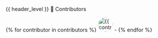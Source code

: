 {{ header_level }} 👥 Contributors

<div>
{% for contributor in contributors %}
  <a href="{{ contributor.html_url }}"><img src="{{ contributor.avatar_url }}" width="40" height="40" style="border-radius: 50%;" alt="{{ contributor.login }}"></a> - 
{% endfor %}
</div>


